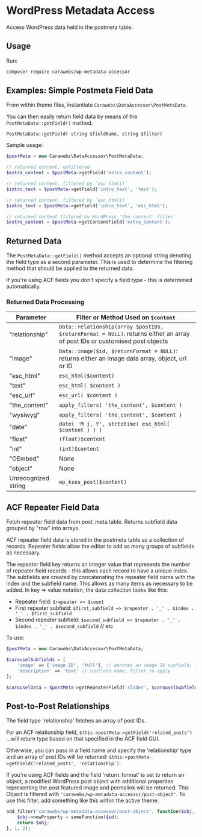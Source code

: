 WordPress Metadata Access
=========================
Access WordPress data held in the postmeta table.

## Usage
Run:
~~~bash
composer require carawebs/wp-metadata-accessor
~~~

## Examples: Simple Postmeta Field Data
From within theme files, instantiate `Carawebs\DataAccessor\PostMetaData`.

You can then easily return field data by means of the `PostMetaData::getField()` method.

~~~
PostMetaData::getField( string $fieldName, string $filter)
~~~

Sample usage:
~~~php
$postMeta = new Carawebs\DataAccessor\PostMetaData;

// returned content, unfiltered
$extra_content = $postMeta->getField('extra_content');

// returned content, filtered by `esc_html()`
$intro_text = $postMeta->getField('intro_text', 'text');

// returned content, filtered by `esc_html()`
$intro_text = $postMeta->getField('intro_text', 'esc_html');

// returned content filtered by WordPress 'the_content' filter
$extra_content = $postMeta->getContentField('extra_content');
~~~

## Returned Data
The `PostMetaData::getField()` method accepts an optional string denoting the field type as a second parameter. This is used to determine the filtering method that should be applied to the returned data.

If you're using ACF fields you don't specify a field type - this is determined automatically.

### Returned Data Processing

|Parameter|Filter or Method Used on `$content`|
|-|-|
|"relationship"| `Data::relationship(array $postIDs, $returnFormat = NULL)`: returns either an array of post IDs or customised post objects |
|"image"| `Data::image($id, $returnFormat = NULL)`: returns either an image data array, object, url or ID |
|"esc_html"| `esc_html($content)`|
|"text"|`esc_html( $content )`|
|"esc_url"| `esc_url( $content )`|
|"the_content"| `apply_filters( 'the_content', $content )`|
|"wysiwyg"| `apply_filters( 'the_content', $content )`|
|"date"| `date( 'M j, Y', strtotime( esc_html( $content ) ) )`|
|"float"|`(float)$content`|
|"int"|`(int)$content`|
|"OEmbed"| None |
|"object"| None|
|Unrecognized string|`wp_kses_post($content)`|

## ACF Repeater Field Data
Fetch repeater field data from post_meta table. Returns subfield data grouped by "row" into arrays.

ACF repeater field data is stored in the postmeta table as a collection of
records. Repeater fields allow the editor to add as many groups of subfields
as necessary.

The repeater field key returns an integer value that represents the number
of repeater field records - this allows each record to have a unique index.
The subfields are created by concatenating the repeater field name with the
index and the subfield name. This allows as many items as necessary to be
added. In key => value notation, the data collection looks like this:

- Repeater field: `$repeater => $count`
- First repeater subfield: `$first_subfield => $repeater . '_' . $index . '_' . $first_subfield`
- Second repeater subfield: `$second_subfield => $repeater . '_' . $index . '_' . $second_subfield` // etc

To use:

~~~php
$postMeta = new Carawebs\DataAccessor\PostMetaData;

$carouselSubfields = [
    'image' => ['image_ID', 'full'], // denotes an image ID subfield, image size to return
    'description' => 'text' // subfield name, filter to apply
];

$carouselData = $postMeta->getRepeaterField('slider', $carouselSubfields);
~~~

## Post-to-Post Relationships
The field type 'relationship' fetches an array of post IDs.

For an ACF relationship field, `$this->postMeta->getField('related_posts')` ...will return type based on that specified in the ACF field GUI.

Otherwise, you can pass in a field name and specify the 'relationship' type and an array of post IDs will be returned: `$this->postMeta->getField('related_posts', 'relationship')`.

If you're using ACF fields and the field 'return_format' is set to return an object, a modified WordPress post object with additional properties representing the post featured image and permalink will be returned. This Object is filtered with `'carawebs/wp-metadata-accessor/post-object'`. To use this filter, add something like this within the active theme:

~~~php
add_filter('carawebs/wp-metadata-accessor/post-object', function($obj, $id) {
    $obj->newProperty = someFunction($id);
    return $obj;
}, 1, 2);
~~~
